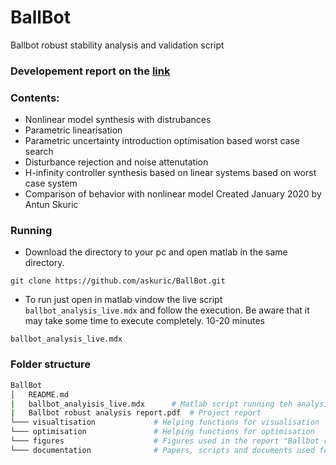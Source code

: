 # BallBot

Ballbot robust stability analysis and validation script

### Developement report on the [link](https://drive.google.com/file/d/173H89YTg0KzFeuuBQUfmOdzcJab17GtW/view?usp=sharing)

### Contents:
- Nonlinear model synthesis with distrubances
- Parametric linearisation 
- Parametric uncertainty introduction
optimisation based worst case search
- Disturbance rejection and noise attenutation
- H-infinity controller synthesis
based on linear systems 
based on worst case system
- Comparison of behavior with nonlinear model
Created January 2020 by Antun Skuric

### Running
- Download the directory to your pc and open matlab in the same directory.
```shell
git clone https://github.com/askuric/BallBot.git
```

- To run just open in matlab vindow the live script `ballbot_analysis_live.mdx` and follow the execution. 
Be aware that it may take some time to execute completely. 10-20 minutes 
```shell
ballbot_analysis_live.mdx
```


### Folder structure
```bash
BallBot
│   README.md  
|   ballbot_analyisis_live.mdx  	# Matlab script running teh analysis
|   Ballbot robust analysis report.pdf	# Project report
└─── visualtisation 			# Helping functions for visualisation
└─── optimisation   			# Helping functions for optimisation
└─── figures        			# Figures used in the report "Ballbot robust analysis report.pdf"
└─── documentation  			# Papers, scripts and documents used for analysis
```

